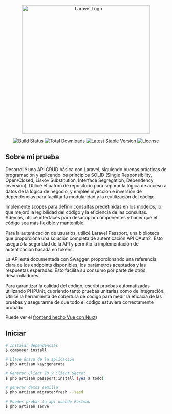 <p align="center"><a href="https://laravel.com" target="_blank"><img src="https://raw.githubusercontent.com/laravel/art/master/logo-lockup/5%20SVG/2%20CMYK/1%20Full%20Color/laravel-logolockup-cmyk-red.svg" width="400" alt="Laravel Logo"></a></p>

<p align="center">
<a href="https://github.com/laravel/framework/actions"><img src="https://github.com/laravel/framework/workflows/tests/badge.svg" alt="Build Status"></a>
<a href="https://packagist.org/packages/laravel/framework"><img src="https://img.shields.io/packagist/dt/laravel/framework" alt="Total Downloads"></a>
<a href="https://packagist.org/packages/laravel/framework"><img src="https://img.shields.io/packagist/v/laravel/framework" alt="Latest Stable Version"></a>
<a href="https://packagist.org/packages/laravel/framework"><img src="https://img.shields.io/packagist/l/laravel/framework" alt="License"></a>
</p>

## Sobre mi prueba

Desarrollé una API CRUD básica con Laravel, siguiendo buenas prácticas de programación y aplicando los principios SOLID (Single Responsibility, Open/Closed, Liskov Substitution, Interface Segregation, Dependency Inversion). Utilicé el patrón de repositorio para separar la lógica de acceso a datos de la lógica de negocio, y empleé inyección e inversión de dependencias para facilitar la modularidad y la reutilización del código.

Implementé scopes para definir consultas predefinidas en los modelos, lo que mejoró la legibilidad del código y la eficiencia de las consultas. Además, utilicé interfaces para desacoplar componentes y hacer que el código sea más flexible y mantenible.

Para la autenticación de usuarios, utilicé Laravel Passport, una biblioteca que proporciona una solución completa de autenticación API OAuth2. Esto aseguró la seguridad de la API y permitió la implementación de autenticación basada en tokens.

La API está documentada con Swagger, proporcionando una referencia clara de los endpoints disponibles, los parámetros aceptados y las respuestas esperadas. Esto facilita su consumo por parte de otros desarrolladores.

Para garantizar la calidad del código, escribí pruebas automatizadas utilizando PHPUnit, cubriendo tanto pruebas unitarias como de integración. Utilicé la herramienta de cobertura de código para medir la eficacia de las pruebas y asegurarme de que todo el código estuviera correctamente probado.

Puede ver el [frontend hecho Vue con Nuxt](https://github.com/mauroaicode/userCrudFrontNuxtVuetify))

## Iniciar

```bash
# Instalar dependencias
$ composer install

# Llave única de la aplicación
$ php artisan key:generate

# Generar Client ID y Client Secret
$ php artisan passport:install (yes a todo)

# generar datos semilla
$ php artisan migrate:fresh --seed

# Puedes probar la api usando Postman
$ php artisan serve

```
